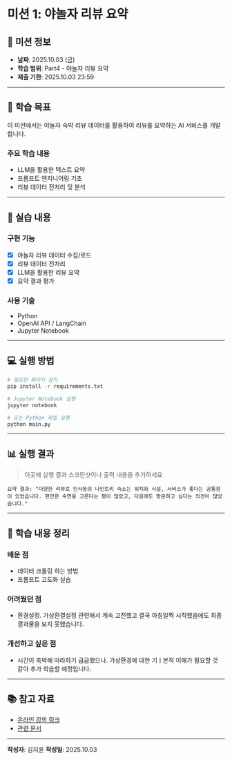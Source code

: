 # 미션 1: 야놀자 리뷰 요약

## 📌 미션 정보

- **날짜**: 2025.10.03 (금)
- **학습 범위**: Part4 - 야놀자 리뷰 요약
- **제출 기한**: 2025.10.03 23:59

---

## 🎯 학습 목표

이 미션에서는 야놀자 숙박 리뷰 데이터를 활용하여 리뷰를 요약하는 AI 서비스를 개발합니다.

### 주요 학습 내용
- LLM을 활용한 텍스트 요약
- 프롬프트 엔지니어링 기초
- 리뷰 데이터 전처리 및 분석

---

## 📝 실습 내용

### 구현 기능
- [x] 야놀자 리뷰 데이터 수집/로드
- [x] 리뷰 데이터 전처리
- [x] LLM을 활용한 리뷰 요약
- [x] 요약 결과 평가

### 사용 기술
- Python
- OpenAI API / LangChain
- Jupyter Notebook

---

## 💻 실행 방법

```bash
# 필요한 패키지 설치
pip install -r requirements.txt

# Jupyter Notebook 실행
jupyter notebook

# 또는 Python 파일 실행
python main.py
```

---

## 📊 실행 결과

> 이곳에 실행 결과 스크린샷이나 출력 내용을 추가하세요

```
요약 결과: "다양한 리뷰로 인사동의 나인트리 숙소는 위치와 시설, 서비스가 좋다는 공통점이 있었습니다. 편안한 숙면을 고른다는 평이 많았고, 다음에도 방문하고 싶다는 의견이 많았습니다."
```

---

## 🤔 학습 내용 정리

### 배운 점
- 데이터 크롤링 하는 방법
- 프롬프트 고도화 실습

### 어려웠던 점
- 환경설정. 가상환결설정 관련해서 계속 고전했고 결국 아침일찍 시작했음에도 최종 결과물을 보지 못했습니다.

### 개선하고 싶은 점
- 시간이 촉박해 따라하기 급급했으나. 가상환경에 대한 기ㅣ본적 이해가 필요할 것 같아 추가 학습할 예정입니다. 

---

## 📚 참고 자료

- [온라인 강의 링크]()
- [관련 문서]()

---

**작성자**: 김지윤
**작성일**: 2025.10.03

